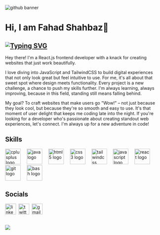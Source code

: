![github banner](https://github.com/fahadshahbaz/fahadshahbaz/assets/139986354/64303953-803d-4832-9300-0f9fcdd7abd8)


Hi, I am Fahad
 Shahbaz👋 
==============================

<!-- React JS Developer -->
<!-- https://readme-typing-svg.demolab.com/demo/ -->
[![Typing SVG](https://readme-typing-svg.demolab.com?font=Roboto&weight=700&size=38&pause=2000&color=838E97&random=false&width=710&height=60&lines=Frontend+Developer+%7C+React+JS+enthusiast;Crafting+with+React+JS+expertise)](https://git.io/typing-svg)
-------------------

Hey there! I'm a React.js frontend developer with a knack for creating websites that just work beautifully. 

I love diving into JavaScript and TailwindCSS to build digital experiences that not only look great but feel intuitive to use. For me, it's all about that sweet spot where design meets functionality. Every project is a new challenge, a chance to push my skills further. I'm always learning, always improving, because in this field, standing still means falling behind.

My goal? To craft websites that make users go "Wow!" – not just because they look cool, but because they're so smooth and easy to use. It's that moment of user delight that keeps me coding late into the night. If you're looking for a developer who's passionate about creating standout web experiences, let's connect. I'm always up for a new adventure in code!

 <!-- 🌍  I'm based in Pakistan. <br/>
 ✉️  Contact me: [fahadshahbaz166@gmail.com](mailto:fahadshahbaz166@gmail.com)  <br/>
 🧠  I'm learning Javascript and React.  <br/>
 🤝  I'm open to collaborating on Front-End projects.  <br/>
 ⚡  I'm so bad at sleeping, I can do it with my eyes closed!.  <br/> -->

## Skills
<div align="left">
  <img src="https://cdn.jsdelivr.net/gh/devicons/devicon/icons/cplusplus/cplusplus-original.svg" height="50" alt="cplusplus logo"  />
  <img width="12" />
  <img src="https://cdn.jsdelivr.net/gh/devicons/devicon/icons/java/java-original.svg" height="50" alt="java logo"  />
  <img width="12" />
  <img src="https://cdn.jsdelivr.net/gh/devicons/devicon/icons/html5/html5-original.svg" height="50" alt="html5 logo"  />
  <img width="12" />
  <img src="https://cdn.jsdelivr.net/gh/devicons/devicon/icons/css3/css3-original.svg" height="50" alt="css3 logo"  />
  <img width="12" />
  <img src="https://cdn.simpleicons.org/tailwindcss/06B6D4" height="50" alt="tailwindcss logo"  />
  <img width="12" />
  <img src="https://cdn.jsdelivr.net/gh/devicons/devicon/icons/javascript/javascript-original.svg" height="50" alt="javascript logo"  />
  <img width="12" />
  <img src="https://cdn.jsdelivr.net/gh/devicons/devicon/icons/react/react-original.svg" height="50" alt="react logo"  />
  <img width="12" />
  <img src="https://cdn.jsdelivr.net/gh/devicons/devicon/icons/git/git-original.svg" height="50" alt="git logo"  />
  <img width="12" />
  <img src="https://cdn.simpleicons.org/gnubash/4EAA25" height="50" alt="bash logo"  />
</div>


<!-- <p align="left">
     <a href="https://docs.microsoft.com/en-us/cpp/?view=msvc-170" target="_blank" rel="noreferrer"><img src="https://raw.githubusercontent.com/danielcranney/readme-generator/main/public/icons/skills/cplusplus-colored.svg" width="36" height="36" alt="C++" style="margin-right: 8px;" /></a>
    <a href="https://www.oracle.com/java/" target="_blank" rel="noreferrer"><img src="https://raw.githubusercontent.com/danielcranney/readme-generator/main/public/icons/skills/java-colored.svg" width="36" height="36" alt="Java" /></a>
    <a href="https://developer.mozilla.org/en-US/docs/Glossary/HTML5" target="_blank" rel="noreferrer"><img src="https://raw.githubusercontent.com/danielcranney/readme-generator/main/public/icons/skills/html5-colored.svg" width="36" height="36" alt="HTML5" style="margin-right: 8px;" /></a>
    <a href="https://www.w3.org/TR/CSS/#css" target="_blank" rel="noreferrer"><img src="https://raw.githubusercontent.com/danielcranney/readme-generator/main/public/icons/skills/css3-colored.svg" width="36" height="36" alt="CSS3" style="margin-right: 8px;" /></a>
    <a href="https://developer.mozilla.org/en-US/docs/Web/JavaScript" target="_blank" rel="noreferrer"><img src="https://raw.githubusercontent.com/danielcranney/readme-generator/main/public/icons/skills/javascript-colored.svg" width="36" height="36" alt="JavaScript" style="margin-right: 8px;" /></a>
    <a href="https://reactjs.org/" target="_blank" rel="noreferrer"><img src="https://raw.githubusercontent.com/danielcranney/readme-generator/main/public/icons/skills/react-colored.svg" width="36" height="36" alt="React" style="margin-right: 8px;" /></a>
    <a href="https://tailwindcss.com/" target="_blank" rel="noreferrer"><img src="https://raw.githubusercontent.com/danielcranney/readme-generator/main/public/icons/skills/tailwindcss-colored.svg" width="36" height="36" alt="TailwindCSS" style="margin-right: 8px;" /></a>
<a href="https://git-scm.com/" target="_blank" rel="noreferrer"><img src="https://raw.githubusercontent.com/danielcranney/readme-generator/main/public/icons/skills/git-colored.svg" width="36" height="36" alt="Git" /></a>
</p> -->


## Socials
<div align="left">
  <a href="https://www.linkedin.com/in/fahadshahbaz" target="_blank"><img src="https://img.shields.io/static/v1?message=LinkedIn&logo=linkedin&label=&color=0077B5&logoColor=white&labelColor=&style=for-the-badge" height="35" alt="linkedin logo"  /></a>&nbsp;
  <a href="https://twitter.com/fahadshahbaz_" target="_blank"><img src="https://img.shields.io/static/v1?message=Twitter&logo=twitter&label=&color=1DA1F2&logoColor=white&labelColor=&style=for-the-badge" height="35" alt="twitter logo"  /></a>&nbsp;
  <a href="mailto:fahadshahbaz166@gmail.com" target="_blank"><img src="https://img.shields.io/static/v1?message=Gmail&logo=gmail&label=&color=D14836&logoColor=white&labelColor=&style=for-the-badge" height="35" alt="gmail logo"  /></a>
</div>



<!--  <p align="left"> <a href="https://www.github.com/fahadshahbaz" target="_blank" rel="noreferrer"> <picture> <source media="(prefers-color-scheme: dark)" srcset="https://raw.githubusercontent.com/danielcranney/readme-generator/main/public/icons/socials/github-dark.svg" /> <source media="(prefers-color-scheme: light)" srcset="https://raw.githubusercontent.com/danielcranney/readme-generator/main/public/icons/socials/github.svg" /> <img src="https://raw.githubusercontent.com/danielcranney/readme-generator/main/public/icons/socials/github.svg" width="32" height="32" /> </picture> </a> <a href="https://www.linkedin.com/in/fahadshahbaz" target="_blank" rel="noreferrer"> <picture> <source media="(prefers-color-scheme: dark)" srcset="https://raw.githubusercontent.com/danielcranney/readme-generator/main/public/icons/socials/linkedin-dark.svg" /> <source media="(prefers-color-scheme: light)" srcset="https://raw.githubusercontent.com/danielcranney/readme-generator/main/public/icons/socials/linkedin.svg" /> <img src="https://raw.githubusercontent.com/danielcranney/readme-generator/main/public/icons/socials/linkedin.svg" width="32" height="32" /> </picture></a> 
<a href="https://www.x.com/fahadshahbaz_" target="_blank" rel="noreferrer"> <picture> <source media="(prefers-color-scheme: dark)" srcset="https://raw.githubusercontent.com/danielcranney/readme-generator/main/public/icons/socials/twitter-dark.svg" /> <source media="(prefers-color-scheme: light)" srcset="https://raw.githubusercontent.com/danielcranney/readme-generator/main/public/icons/socials/twitter.svg" /> <img src="https://raw.githubusercontent.com/danielcranney/readme-generator/main/public/icons/socials/twitter.svg" width="32" height="32" /> </picture> </a>
</p> -->

<!--## Badges

<b>My GitHub Stats</b>

<a href="http://www.github.com/fahadshahbaz"><img src="https://github-readme-stats.vercel.app/api?username=fahadshahbaz&show_icons=true&hide=&count_private=true&title_color=3382ed&text_color=ffffff&icon_color=3382ed&bg_color=22272e&hide_border=true&show_icons=true" alt="fahadshahbaz's GitHub stats" /></a>
<a href="http://www.github.com/fahadshahbaz"><img src="https://github-readme-streak-stats.herokuapp.com/?user=fahadshahbaz&stroke=ffffff&background=22272e&ring=3382ed&fire=3382ed&currStreakNum=ffffff&currStreakLabel=3382ed&sideNums=ffffff&sideLabels=ffffff&dates=ffffff&hide_border=true" /></a><br/><br/> -->

<br/>

![](https://komarev.com/ghpvc/?username=fahadshahbaz&base=300&style=flat-square&abbreviated=true)
<!--ProfileMe.dev (Readme generator): https://www.profileme.dev/create-profile -->

